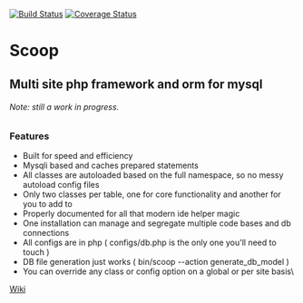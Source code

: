 [![Build Status](https://travis-ci.org/justin-robinson/scoop.svg?branch=php56)](https://travis-ci.org/justin-robinson/scoop)
[![Coverage Status](https://coveralls.io/repos/github/justin-robinson/scoop/badge.svg?branch=php56)](https://coveralls.io/github/justin-robinson/scoop?branch=php56)

# Scoop
## Multi site php framework and orm for mysql

###### Note: still a work in progress.

### Features
* Built for speed and efficiency
* Mysqli based and caches prepared statements
* All classes are autoloaded based on the full namespace, so no messy autoload config files
* Only two classes per table, one for core functionality and another for you to add to
* Properly documented for all that modern ide helper magic
* One installation can manage and segregate multiple code bases and db connections
* All configs are in php ( configs/db.php is the only one you'll need to touch )
* DB file generation just works ( bin/scoop --action generate_db_model )
* You can override any class or config option on a global or per site basis\

[Wiki][1]

[1]: https://github.com/justin-robinson/scoop/wiki
